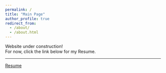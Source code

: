 ```yaml
---
permalink: /
title: "Main Page"
author_profile: true
redirect_from: 
  - /about/
  - /about.html
---
```


Website under construction!  
For now, click the link below for my Resume.

---

[Resume](https://eriklpz04.github.io/files/Resume-2025.pdf)
